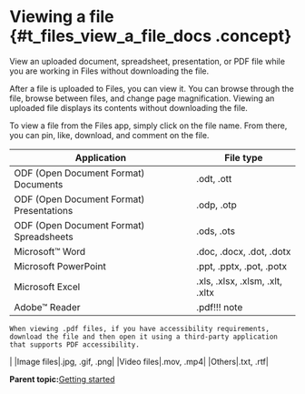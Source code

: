 # Viewing a file {#t_files_view_a_file_docs .concept}

View an uploaded document, spreadsheet, presentation, or PDF file while you are working in Files without downloading the file.

After a file is uploaded to Files, you can view it. You can browse through the file, browse between files, and change page magnification. Viewing an uploaded file displays its contents without downloading the file.

To view a file from the Files app, simply click on the file name. From there, you can pin, like, download, and comment on the file.

|Application|File type|
|-----------|---------|
|ODF \(Open Document Format\) Documents|.odt, .ott|
|ODF \(Open Document Format\) Presentations|.odp, .otp|
|ODF \(Open Document Format\) Spreadsheets|.ods, .ots|
|Microsoft™ Word|.doc, .docx, .dot, .dotx|
|Microsoft PowerPoint|.ppt, .pptx, .pot, .potx|
|Microsoft Excel|.xls, .xlsx, .xlsm, .xlt, .xltx|
|Adobe™ Reader|.pdf!!! note
    When viewing .pdf files, if you have accessibility requirements, download the file and then open it using a third-party application that supports PDF accessibility.

|
|Image files|.jpg, .gif, .png|
|Video files|.mov, .mp4|
|Others|.txt, .rtf|

**Parent topic:**[Getting started](../files/getting_started.md)

